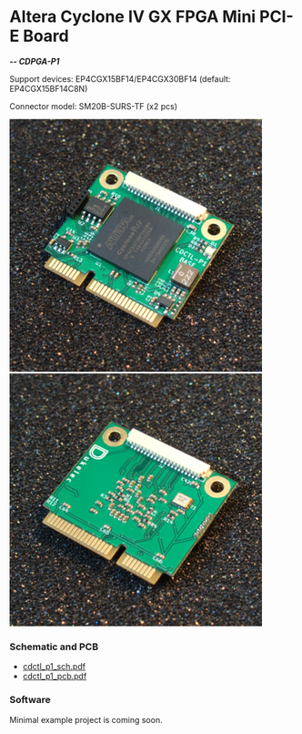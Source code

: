 Altera Cyclone IV GX FPGA Mini PCI-E Board
=======================================
***-- CDPGA-P1***

Support devices: EP4CGX15BF14/EP4CGX30BF14 (default: EP4CGX15BF14C8N)

Connector model: SM20B-SURS-TF (x2 pcs)

<img src="img/cdctl-p1-top.jpg" width="444px"> <img src="img/cdctl-p1-bottom.jpg" width="444px">

### Schematic and PCB

 - [cdctl_p1_sch.pdf](files/cdctl_p1_sch.pdf)
 - [cdctl_p1_pcb.pdf](files/cdctl_p1_pcb.pdf)


### Software

Minimal example project is coming soon.
